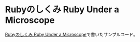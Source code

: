 # Rubyのしくみ Ruby Under a Microscope

[Rubyのしくみ Ruby Under a Microscope](https://tatsu-zine.com/books/ruby-under-a-microscope-ja)で書いたサンプルコード。
